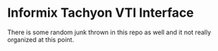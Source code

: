 # Informix Tachyon VTI Interface

There is some random junk thrown in this repo as well and it not really organized at this point.